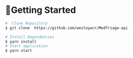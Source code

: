 # 🏃Getting Started

```sh
#  Clone Repository
$ git clone  https://github.com/wesleywcr/MedTriage-api
```

```sh
# Install Dependencies
$ yarn install
# Start application
$ yarn start
```